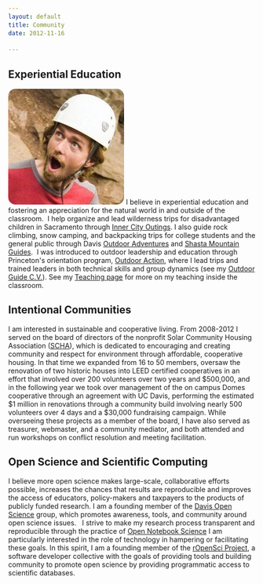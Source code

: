 ```yaml
---
layout: default
title: Community
date: 2012-11-16

---
```


Experiential Education
----------------------

![floatright](assets/img/ohno.png) I believe in experiential
education and fostering an appreciation for the natural world
in and outside of the classroom.  I help organize and lead
wilderness trips for disadvantaged children in Sacramento through
[Inner City Outings](http://ico.sierraclub.org/sacramento/).
I also guide rock climbing, snow camping, and backpacking trips
for college students and the general public through Davis 
[Outdoor Adventures](http://campusrecreation.ucdavis.edu/outdoor_adventures)
and [Shasta Mountain Guides](http://www.shastaguides.com).  I was introduced
to outdoor leadership and education through Princeton's orientation
program, [Outdoor Action](http://www.princeton.edu/%7Eoa/index.shtml),
where I lead trips and trained leaders in both technical skills 
and group dynamics (see my 
[Outdoor Guide C.V.](http://www.carlboettiger.info/wp-content/uploads/2011/07/climbingcv.pdf)).
See my [Teaching page](http://carlboettiger.info/teaching.html) for more
on my teaching inside the classroom.


Intentional Communities
-----------------------
I am interested in sustainable and cooperative living. From 2008-2012
I served on the board of directors of the nonprofit Solar Community
Housing Association ([SCHA](http://schadavis.org)), which is dedicated to
encouraging and creating community and respect for environment through
affordable, cooperative housing. In that time we expanded from 16 to
50 members, oversaw the renovation of two historic houses into LEED
certified cooperatives in an effort that involved over 200 volunteers
over two years and $500,000, and in the following year we took over
management of the on campus Domes cooperative through an agreement with
UC Davis, performing the estimated $1 million in renovations through
a community build involving nearly 500 volunteers over 4 days and a
$30,000 fundraising campaign.  While overseeing these projects as a
member of the board, I have also served as treasurer, webmaster, and a
community mediator, and both attended and run workshops on
conflict resolution and meeting facilitation.

Open Science and Scientific Computing
-------------------------------------

I believe more open science makes large-scale, collaborative efforts
possible, increases the chances that results are reproducible and improves
the access of educators, policy-makers and taxpayers to the products
of publicly funded research. I am a founding member of the [Davis Open
Science](http://openwetware.org/wiki/UC_Davis_Open_Science) group, which
promotes awareness, tools, and community around open science issues.  
 I strive to make my research process
transparent and reproducible through the practice of [Open Notebook
Science](http://www.carlboettiger.info/2012/09/28/Welcome-to-my-lab-notebook.html)
I am particularly interested in the role of technology in hampering or
facilitating these goals.  In this spirit, I am a founding member of the
[rOpenSci Project](http://ropensci.org), a software developer collective
with the goals of providing tools and building community to promote open
science by providing programmatic access to scientific databases.


